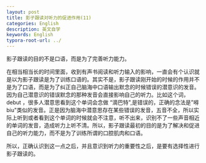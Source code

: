 ```yaml
---
layout: post
title: 影子跟读对听力的促进作用(11)
categories: English
description: 英文自学
keywords: English
typora-root-url: ../
---
```


影子跟读的目的不是口语，而是为了完善听力能力。

在相当相当长的时间里面，收到有声书阅读和听力输入的影响，一直会有个认识就是以为影子跟读是为了训练口语的。其实不是，影子跟读刚开始的时候的作用并不是为了口语，而是为了纠正自己脑海中口语输出默念的时候错误的潜意识的发音。因为自己潜意识的错误默念的那种发音会直接影响自己的听力。比如这个词，debut ，很多人潜意思看到这个单词会念做 “滴巴特",是错误的，正确的念法是”嘚biu"类似的发音。正是因为脑海中潜意思存在某些错误的发音，五音不全，所以实际上听到或者看到这个单词的时候就会不注意，听不出来，识别不了一些声音相近的单词的发音，造成听力上听不清。所以，影子跟读最初的目的是为了解决和促进自己的听力能力，而不是为了训练所谓的口腔肌肉和口语。

所以，正确认识到这一点之后，并且意识到听力的重要性之后，是要有选择性进行影子跟读的。


